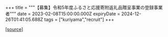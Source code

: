 +++
title = """【募集】令和5年度ふるさと応援寄附返礼品贈呈事業の登録事業者"""
date = 2023-02-08T15:00:00.000Z
expiryDate = 2024-12-26T01:41:05.688Z
tags = ["kuriyama","recruit"]
+++


[[source]](https://www.town.kuriyama.hokkaido.jp/soshiki/31/646.html)
